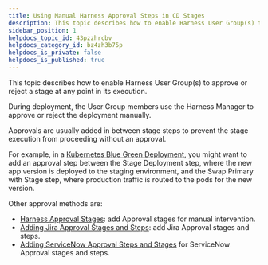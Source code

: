 ```yaml
---
title: Using Manual Harness Approval Steps in CD Stages
description: This topic describes how to enable Harness User Group(s) to approve or reject a stage at any point in its execution.
sidebar_position: 1
helpdocs_topic_id: 43pzzhrcbv
helpdocs_category_id: bz4zh3b75p
helpdocs_is_private: false
helpdocs_is_published: true
---
```


This topic describes how to enable Harness User Group(s) to approve or reject a stage at any point in its execution.

During deployment, the User Group members use the Harness Manager to approve or reject the deployment manually.

Approvals are usually added in between stage steps to prevent the stage execution from proceeding without an approval.

For example, in a [Kubernetes Blue Green Deployment](../../cd-execution/kubernetes-executions/create-a-kubernetes-blue-green-deployment.md), you might want to add an approval step between the Stage Deployment step, where the new app version is deployed to the staging environment, and the Swap Primary with Stage step, where production traffic is routed to the pods for the new version.

Other approval methods are:

* [Harness Approval Stages](../../../platform/9_Approvals/adding-harness-approval-stages.md): add Approval stages for manual intervention.
* [Adding Jira Approval Stages and Steps](../../../platform/9_Approvals/adding-jira-approval-stages.md): add Jira Approval stages and steps.
* [Adding ServiceNow Approval Steps and Stages](../../../platform/9_Approvals/service-now-approvals.md) for ServiceNow Approval stages and steps.
